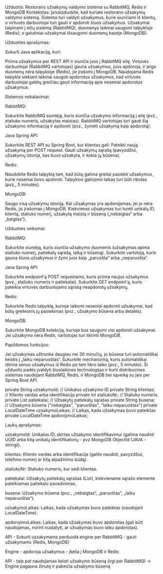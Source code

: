 Užduotis: Restorano užsakymų valdymo sistema su RabbitMQ, Redis ir MongoDB
Kontekstas:
Įsivaizduokite, kad kuriate restorano užsakymų valdymo sistemą. Sistema turi valdyti užsakymus, kurie siunčiami iš klientų, o virtuvės darbuotojai turi gauti ir apdoroti šiuos užsakymus. 
Užsakymai talpinami į eilių sistemą (RabbitMQ), duomenys laikinai saugomi talpykloje (Redis), o galutiniai užsakymai išsaugomi duomenų bazėje (MongoDB).

Užduoties aprašymas:

Sukurti Java aplikaciją, kuri:

Priima užsakymus per REST API ir siunčia juos į RabbitMQ eilę.
Virtuvės darbuotojai (RabbitMQ vartotojas) gauna užsakymus, juos apdoroja, ir jeigu duomenų nėra talpykloje (Redis), jie įrašomi į MongoDB.
Naudojama Redis talpykla siekiant laikinai saugoti apdorotus užsakymus, kad virtuvės darbuotojai galėtų greičiau gauti informaciją apie neseniai apdorotus užsakymus.

Sistemos reikalavimai:

RabbitMQ:

Sukurkite RabbitMQ siuntėją, kuris siunčia užsakymo informaciją į eilę (pvz., staliuko numeris, užsakytas maistas).
RabbitMQ vartotojas turi gauti šią užsakymo informaciją ir apdoroti (pvz., žymėti užsakymą kaip apdorotą).

Java Spring API:

Sukurkite REST API su Spring Boot, kur klientas gali:
Pateikti naują užsakymą per POST request.
Gauti užsakymų sąrašą (pavyzdžiui, užsakymų istorija, kas buvo užsakyta, ir kokia jų būsena).

Redis:

Naudokite Redis talpyklą tam, kad būtų galima greitai pasiekti užsakymus, kurie neseniai buvo apdoroti.
Talpyklos galiojimo laikas turi būti ribotas (pvz., 5 minutės).

MongoDB:

Saugo visą užsakymų istoriją. Kai užsakymas yra apdorojamas, jei jo nėra Redis, jis įrašomas į MongoDB.
Kiekvienas užsakymas turi turėti unikalų ID, klientą, staliuko numerį, užsakytą maistą ir būseną („nebaigtas“ arba „baigtas“).

Užduoties veiksmai:

RabbitMQ:

Sukurkite siuntėją, kuris siunčia užsakymo duomenis (užsakymas apima staliuko numerį, patiekalų sąrašą, laiką ir būseną).
Sukurkite vartotoją, kuris gauna šiuos užsakymus ir žymi juos kaip „paruošta“ arba „neparuošta“.

Java Spring API:

Sukurkite endpoint'ą POST requestams, kuris priima naujus užsakymus (pvz., staliuko numeris ir patiekalai).
Sukurkite GET endpoint'ą, kuris pateikia virtuvės darbuotojams sąrašą neapdorotų užsakymų.

Redis:

Sukurkite Redis talpyklą, kurioje laikomi neseniai apdoroti užsakymai, kad būtų greitesnis jų pasiekimas (pvz., užsakymo būsena arba detalės).

MongoDB:

Sukurkite MongoDB kolekciją, kurioje bus saugomi visi apdoroti užsakymai. Jei užsakymo nėra Redis, vartotojas turi tikrinti MongoDB.

Papildomos funkcijos:

Jei užsakymas užtrunka daugiau nei 30 minučių, jo būsena turi automatiškai keistis į „laiku neparuoštas“.
Sukurkite mechanizmą, kuris automatiškai ištrina senus užsakymus iš Redis po tam tikro laiko (pvz., 5 minutės).
Ši užduotis padės įvaldyti šiuolaikines technologijas ir kurti distribucines sistemas naudojant RabbitMQ, Redis, ir MongoDB bei sąveiką su jais per Spring Boot API.

 private String uzsakymoId;  // Unikalus užsakymo ID
    private String klientas;    // Kliento vardas arba identifikacija
    private int staliukoNr;     // Staliuko numeris
    private List<String> patiekalai;  // Užsakytų patiekalų sąrašas
    private String busena;      // Užsakymo būsena ("nebaigtas", "paruoštas", "laiku neparuoštas")
    private LocalDateTime uzsakymoLaikas;  // Laikas, kada užsakymas buvo pateiktas
    private LocalDateTime apdorojimoLaikas; 

Laukų aprašymas:

uzsakymoId: Unikalus ID, skirtas užsakymo identifikavimui (galima naudoti UUID arba kitą unikalų identifikatorių - pvz MongoDB ObjectId (JAVA - string)).

klientas: Kliento vardas arba identifikacija (galite naudoti, pavyzdžiui, telefono numerį ar kitą atpažinimo būdą).

staliukoNr: Staliuko numeris, kur sėdi klientas.

patiekalai: Užsakytų patiekalų sąrašas (List<String>), kiekviename sąrašo elemente pateikiamas patiekalo pavadinimas.

busena: Užsakymo būsena (pvz., „nebaigtas“, „paruoštas“, „laiku neparuoštas“).

uzsakymoLaikas: Laikas, kada užsakymas buvo pateiktas (naudojant LocalDateTime).

apdorojimoLaikas: Laikas, kada užsakymas buvo apdorotas (gali būti naudojamas, norint nustatyti, ar užsakymas buvo laiku apdorotas).


API - Sukurti uzsakymams perduoda engine per RabbitMQ - gauti užsakymams (Redis, MongoDB)

Engine - apdoroja užsakymus - įkelia į MongoDB ir Redis

API - taip pat naudojamas keisti užsakymo būseną (irgi per RabbitMQ) -> Engine pagauna žinutę ir pakeičia užsakymo būseną
